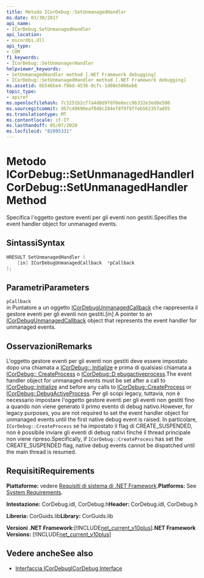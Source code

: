 ```yaml
---
title: Metodo ICorDebug::SetUnmanagedHandler
ms.date: 03/30/2017
api_name:
- ICorDebug.SetUnmanagedHandler
api_location:
- mscordbi.dll
api_type:
- COM
f1_keywords:
- ICorDebug::SetUnmanagerHandler
helpviewer_keywords:
- SetUnmanagedHandler method [.NET Framework debugging]
- ICorDebug::SetUnmanagedHandler method [.NET Framework debugging]
ms.assetid: 6b546be4-f86d-4536-8cfc-1d08e5066eb6
topic_type:
- apiref
ms.openlocfilehash: 7c3251b2cf7a4d0d97df0e6ecc9b332e3ed8e500
ms.sourcegitcommit: 957c49696eaf048c284ef8f9f8ffeb562357ad95
ms.translationtype: MT
ms.contentlocale: it-IT
ms.lasthandoff: 05/07/2020
ms.locfileid: "82895331"
---
```

# <a name="icordebugsetunmanagedhandler-method"></a><span data-ttu-id="e5564-102">Metodo ICorDebug::SetUnmanagedHandler</span><span class="sxs-lookup"><span data-stu-id="e5564-102">ICorDebug::SetUnmanagedHandler Method</span></span>
<span data-ttu-id="e5564-103">Specifica l'oggetto gestore eventi per gli eventi non gestiti.</span><span class="sxs-lookup"><span data-stu-id="e5564-103">Specifies the event handler object for unmanaged events.</span></span>  
  
## <a name="syntax"></a><span data-ttu-id="e5564-104">Sintassi</span><span class="sxs-lookup"><span data-stu-id="e5564-104">Syntax</span></span>  
  
```cpp  
HRESULT SetUnmanagedHandler (  
    [in] ICorDebugUnmanagedCallback  *pCallback  
);  
```  
  
## <a name="parameters"></a><span data-ttu-id="e5564-105">Parametri</span><span class="sxs-lookup"><span data-stu-id="e5564-105">Parameters</span></span>  
 `pCallback`  
 <span data-ttu-id="e5564-106">in Puntatore a un oggetto [ICorDebugUnmanagedCallback](icordebugunmanagedcallback-interface.md) che rappresenta il gestore eventi per gli eventi non gestiti.</span><span class="sxs-lookup"><span data-stu-id="e5564-106">[in] A pointer to an [ICorDebugUnmanagedCallback](icordebugunmanagedcallback-interface.md) object that represents the event handler for unmanaged events.</span></span>  
  
## <a name="remarks"></a><span data-ttu-id="e5564-107">Osservazioni</span><span class="sxs-lookup"><span data-stu-id="e5564-107">Remarks</span></span>  
 <span data-ttu-id="e5564-108">L'oggetto gestore eventi per gli eventi non gestiti deve essere impostato dopo una chiamata a [ICorDebug:: Initialize](icordebug-initialize-method.md) e prima di qualsiasi chiamata a [ICorDebug:: CreateProcess](icordebug-createprocess-method.md) o [ICorDebug::D ebugactiveprocess](icordebug-debugactiveprocess-method.md).</span><span class="sxs-lookup"><span data-stu-id="e5564-108">The event handler object for unmanaged events must be set after a call to [ICorDebug::Initialize](icordebug-initialize-method.md) and before any calls to [ICorDebug::CreateProcess](icordebug-createprocess-method.md) or [ICorDebug::DebugActiveProcess](icordebug-debugactiveprocess-method.md).</span></span> <span data-ttu-id="e5564-109">Per gli scopi legacy, tuttavia, non è necessario impostare l'oggetto gestore eventi per gli eventi non gestiti fino a quando non viene generato il primo evento di debug nativo.</span><span class="sxs-lookup"><span data-stu-id="e5564-109">However, for legacy purposes, you are not required to set the event handler object for unmanaged events until the first native debug event is raised.</span></span> <span data-ttu-id="e5564-110">In particolare, `ICorDebug::CreateProcess` se ha impostato il flag di CREATE_SUSPENDED, non è possibile inviare gli eventi di debug nativi finché il thread principale non viene ripreso.</span><span class="sxs-lookup"><span data-stu-id="e5564-110">Specifically, if `ICorDebug::CreateProcess` has set the CREATE_SUSPENDED flag, native debug events cannot be dispatched until the main thread is resumed.</span></span>  
  
## <a name="requirements"></a><span data-ttu-id="e5564-111">Requisiti</span><span class="sxs-lookup"><span data-stu-id="e5564-111">Requirements</span></span>  
 <span data-ttu-id="e5564-112">**Piattaforme:** vedere [Requisiti di sistema di .NET Framework](../../get-started/system-requirements.md).</span><span class="sxs-lookup"><span data-stu-id="e5564-112">**Platforms:** See [System Requirements](../../get-started/system-requirements.md).</span></span>  
  
 <span data-ttu-id="e5564-113">**Intestazione:** CorDebug.idl, CorDebug.h</span><span class="sxs-lookup"><span data-stu-id="e5564-113">**Header:** CorDebug.idl, CorDebug.h</span></span>  
  
 <span data-ttu-id="e5564-114">**Libreria:** CorGuids.lib</span><span class="sxs-lookup"><span data-stu-id="e5564-114">**Library:** CorGuids.lib</span></span>  
  
 <span data-ttu-id="e5564-115">**Versioni .NET Framework:**[!INCLUDE[net_current_v10plus](../../../../includes/net-current-v10plus-md.md)]</span><span class="sxs-lookup"><span data-stu-id="e5564-115">**.NET Framework Versions:** [!INCLUDE[net_current_v10plus](../../../../includes/net-current-v10plus-md.md)]</span></span>  
  
## <a name="see-also"></a><span data-ttu-id="e5564-116">Vedere anche</span><span class="sxs-lookup"><span data-stu-id="e5564-116">See also</span></span>

- [<span data-ttu-id="e5564-117">Interfaccia ICorDebug</span><span class="sxs-lookup"><span data-stu-id="e5564-117">ICorDebug Interface</span></span>](icordebug-interface.md)
